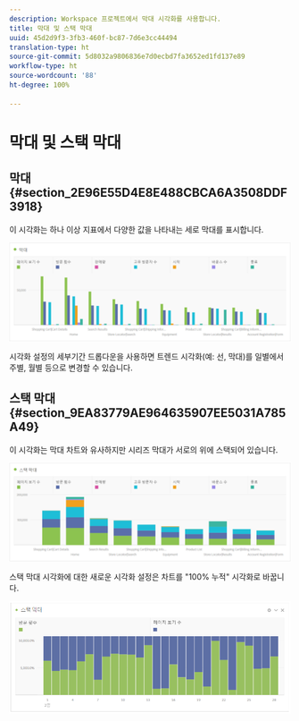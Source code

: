 ```yaml
---
description: Workspace 프로젝트에서 막대 시각화를 사용합니다.
title: 막대 및 스택 막대
uuid: 45d2d9f3-3fb3-460f-bc87-7d6e3cc44494
translation-type: ht
source-git-commit: 5d8032a9806836e7d0ecbd7fa3652ed1fd137e89
workflow-type: ht
source-wordcount: '88'
ht-degree: 100%

---
```



# 막대 및 스택 막대

## 막대 {#section_2E96E55D4E8E488CBCA6A3508DDF3918}

이 시각화는 하나 이상 지표에서 다양한 값을 나타내는 세로 막대를 표시합니다.

![](assets/bar.png)

시각화 설정의 세부기간 드롭다운을 사용하면 트렌드 시각화(예: 선, 막대)를 일별에서 주별, 월별 등으로 변경할 수 있습니다.

## 스택 막대 {#section_9EA83779AE964635907EE5031A785A49}

이 시각화는 막대 차트와 유사하지만 시리즈 막대가 서로의 위에 스택되어 있습니다.

![](assets/bar-stacked.png)

스택 막대 시각화에 대한 새로운 시각화 설정은 차트를 &quot;100% 누적&quot; 시각화로 바꿉니다.

![](assets/stacked_100_percent.png)

